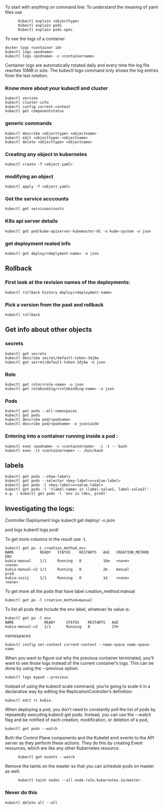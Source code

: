 To start with anything on command line: 
To understand the meaning of yaml files use 
          
          Kubectl explain <objecttype>
          Kubectl explain pods
          Kubectl explain pods.spec

To see the logs of a container 

    docker logs <container id>
    kubectl logs <podname> 
    kubectl logs <podname> -c <containername>

Container logs are automatically rotated daily and every time the log file reaches 10MB in size. 
The kubectl logs command only shows the log entries from the last rotation.

### Know more about your kubectl and cluster
    kubectl version
    kubectl cluster-info
    kubectl config current-context
    kubectl get componentstatus
 
 ### generic commands
 
    kubectl describe <objecttype> <objectname>
    kubectl edit <objecttype> <objectname>
    kubectl delete <objecttype> <objectname>
 
 
### Creating any object in kubernetes

    kubectl create -f <object.yaml>
 
### modifying an object 
    kubectl apply -f <object.yaml>

### Get the service acccounts
    kubectl get serviceaccounts

### K8s api server details
    kubectl get pod/kube-apiserver-kubemaster-01 -n kube-system -o json

 ### get deployment reated info 
    kubectl get deploy/<deplyment-name> -o json
 
 ## Rollback 
 ### First look at the revision names of the deployments:
    kubectl rollback history deploy/<deployment-name>
 
 ### Pick a version from the past and rollback
    kubectl rollback 
 
 ## Get info about other objects 
### secrets
    kubectl get secrets
    kubectl describe secret/default-token-3dj6w
    kubectl get secret/default-token-3dj6w -o json
  
 ### Role
    kubectl get role/<role-name> -o json
    kubectl get rolebinding/<rolebinding-name> -o json
 
 ### Pods 
    kubectl get pods --all-namespaces
    kubectl get pods
    kubectl describe pod/<podname>
    kubectl describe pod/<podname> -o json|wide 
 
### Entering into a container running inside a pod :
 
    kubectl exec <podname> -c <containername>  -i -t -- bash
    kubectl exec -it <containername> -- /bin/bash

 ## labels
    kubectl get pods --show-labels
    kubectl get pods --selector <key-label>=<value-label>
    kubectl get pods -l <key-label>=<value-label>
    kubectl get pods -l '<label-name> in (label-value1, label-value2)'
    e.g. : kubectl get pods -l 'env in (dev, prod)'
 
 
 ## Investigating the logs:
 
Controller Deployment logs
          kubectl get deploy/<deplyment-name> -o json

pod logs
          kubectl logs pod/<pod-name>
 
To get more columns in the result use -L

    kubectl get po -L creation_method,env
    NAME            READY   STATUS    RESTARTS   AGE   CREATION_METHOD   ENV
    kubia-manual    1/1     Running   0          16m   <none>            <none>
    kubia-manual-v2 1/1     Running   0          2m    manual            prod
    kubia-zxzij     1/1     Running   0          1d    <none>            <none>

To get more all the pods that have label creation_method:manual
   
    kubectl get po -l creation_method=manual

 To list all pods that include the env label, whatever its value is:

    kubectl get po -l env
    NAME              READY     STATUS    RESTARTS   AGE
    kubia-manual-v2   1/1       Running   0          37m

namespaces

    kubectl config set-context current-context --name-space name-space-name


When you want to figure out why the previous container terminated, you’ll want to see those logs instead of the current container’s logs. This can be done by using the --previous option:

    kubectl logs mypod --previous


Instead of using the kubectl scale command, you’re going to scale it in a declarative way by editing the ReplicationController’s definition:

    kubectl edit rc kubia

When deploying a pod, you don’t need to constantly poll the list of pods by repeatedly executing kubectl get pods. 
Instead, you can use the --watch flag and be notified of each creation, modification, or deletion of a pod,

    kubectl get pods --watch

Both the Control Plane components and the Kubelet emit events to the API server as they perform these actions. 
They do this by creating Event resources, which are like any other Kubernetes resource.

          kubectl get events --watch

Remove the taints on the master so that you can schedule pods on master as well.

          kubectl taint nodes --all node-role.kubernetes.io/master-

### Never do this 
    kubectl delete all --all
